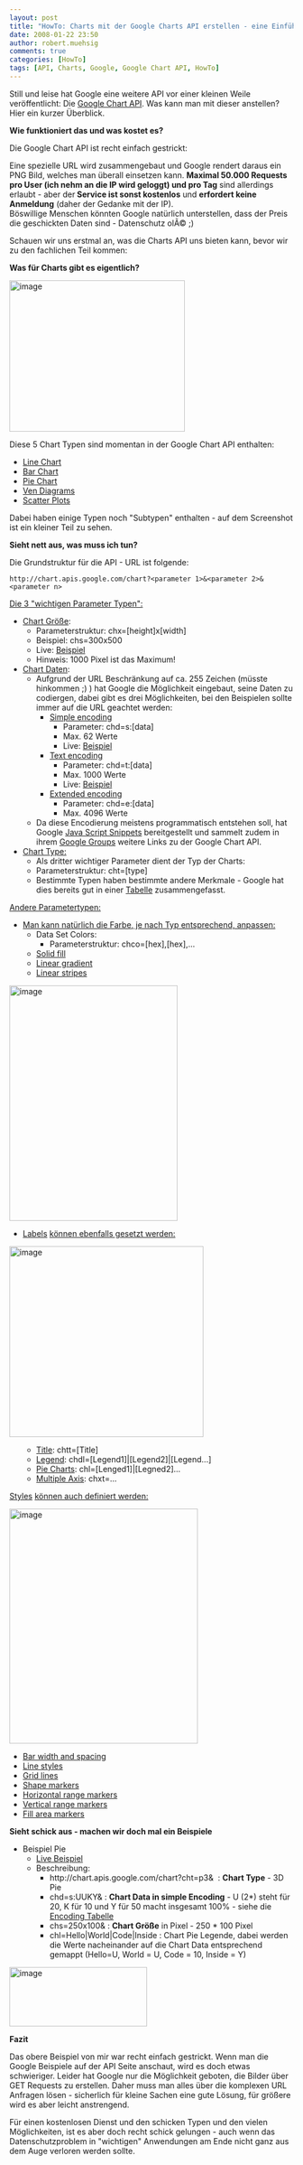 ```yaml
---
layout: post
title: "HowTo: Charts mit der Google Charts API erstellen - eine Einführung"
date: 2008-01-22 23:50
author: robert.muehsig
comments: true
categories: [HowTo]
tags: [API, Charts, Google, Google Chart API, HowTo]
---
```

<p>Still und leise hat Google eine weitere API vor einer kleinen Weile veröffentlicht: Die <a href="http://code.google.com/apis/chart/" target="_blank">Google Chart API</a>. Was kann man mit dieser anstellen? Hier ein kurzer Überblick.</p> <p><strong>Wie funktioniert das und was kostet es?</strong></p> <p>Die Google Chart API ist recht einfach gestrickt:</p> <p>Eine spezielle URL wird zusammengebaut und Google rendert daraus ein PNG Bild, welches man überall einsetzen kann. <strong>Maximal 50.000 Requests pro User (ich nehm an die IP wird geloggt) und pro Tag</strong> sind allerdings erlaubt - aber der<strong> Service ist sonst kostenlos</strong> und <strong>erfordert keine Anmeldung</strong> (daher der Gedanke mit der IP). <br>Böswillige Menschen könnten Google natürlich unterstellen, dass der Preis die geschickten Daten sind - Datenschutz olÃ© ;)</p> <p>Schauen wir uns erstmal an, was die Charts API uns bieten kann, bevor wir zu den fachlichen Teil kommen:</p> <p><strong>Was für Charts gibt es eigentlich?</strong></p> <p><a href="{{BASE_PATH}}/assets/wp-images/image244.png"><img style="border-top-width: 0px; border-left-width: 0px; border-bottom-width: 0px; border-right-width: 0px" height="268" alt="image" src="{{BASE_PATH}}/assets/wp-images/image-thumb223.png" width="311" border="0"></a> </p> <p>Diese 5 Chart Typen sind momentan in der Google Chart API enthalten:</p> <ul> <li><a href="http://code.google.com/apis/chart/#line_charts" target="_blank">Line Chart</a>  <li><a href="http://code.google.com/apis/chart/#bar_charts" target="_blank">Bar Chart</a>  <li><a href="http://code.google.com/apis/chart/#pie_charts" target="_blank">Pie Chart</a>  <li><a href="http://code.google.com/apis/chart/#venn" target="_blank">Ven Diagrams</a>  <li><a href="http://code.google.com/apis/chart/#scatter_plot" target="_blank">Scatter Plots</a></li></ul> <p>Dabei haben einige Typen noch "Subtypen" enthalten - auf dem Screenshot ist ein kleiner Teil zu sehen.</p> <p><strong>Sieht nett aus, was muss ich tun?</strong></p> <p>Die Grundstruktur für die API - URL ist folgende:</p> <p><code>http://chart.apis.google.com/chart?&lt;parameter 1&gt;&amp;&lt;parameter 2&gt;</code><code>&amp;&lt;parameter n&gt;</code>  <p><u>Die 3 "wichtigen Parameter Typen":</u></p> <ul> <li><a href="http://code.google.com/apis/chart/#chart_size" target="_blank">Chart Größe</a>:  <ul> <li>Parameterstruktur: chx=[height]x[width]  <li>Beispiel: chs=300x500  <li>Live: <a href="http://chart.apis.google.com/chart?cht=lc&amp;chs=150x125&amp;chd=s:helloWorld&amp;chxt=x,y&amp;chxl=0:|Mar|Apr|May|June|July|1:||50+Kb" target="_blank">Beispiel</a>  <li>Hinweis: 1000 Pixel ist das Maximum!</li></ul> <li><a href="http://code.google.com/apis/chart/#chart_data" target="_blank">Chart Daten</a>:  <ul> <li>Aufgrund der URL Beschränkung auf ca. 255 Zeichen (müsste hinkommen ;) ) hat Google die Möglichkeit eingebaut, seine Daten zu codiergen, dabei gibt es drei Möglichkeiten, bei den Beispielen sollte immer auf die URL geachtet werden:  <ul> <li><a href="http://code.google.com/apis/chart/#simple" target="_blank">Simple encoding</a>  <ul> <li>Parameter: chd=s:[data]  <li>Max. 62 Werte  <li>Live: <a href="http://chart.apis.google.com/chart?cht=lc&amp;chs=200x100&amp;chd=s:fohmnytenefohmnytene&amp;chxt=x,y&amp;chxl=0:|Apr|May|June|1:||50+Kb" target="_blank">Beispiel</a></li></ul> <li><a href="http://code.google.com/apis/chart/#text" target="_blank">Text encoding</a>  <ul> <li>Parameter: chd=t:[data]  <li>Max. 1000 Werte  <li>Live: <a href="http://chart.apis.google.com/chart?cht=lxy&amp;chs=200x125&amp;chd=t:0,30,60,70,90,95,100|20,30,40,50,60,70,80|10,30,40,45,52|100,90,40,20,10|-1|5,33,50,55,7&amp;chco=3072F3,ff0000,00aaaa&amp;chls=2,4,1&amp;chm=s,FF0000,0,-1,5|s,0000ff,1,-1,5|s,00aa00,2,-1,5" target="_blank">Beispiel</a></li></ul> <li><a href="http://code.google.com/apis/chart/#extended" target="_blank">Extended encoding</a>  <ul> <li>Parameter: chd=e:[data]  <li>Max. 4096 Werte</li></ul></li></ul> <li>Da diese Encodierung meistens programmatisch entstehen soll, hat Google <a href="http://code.google.com/apis/chart/#encoding_data" target="_blank">Java Script Snippets</a> bereitgestellt und sammelt zudem in ihrem <a href="http://groups.google.com/group/google-chart-api/browse_thread/thread/f2330596b27eb3df" target="_blank">Google Groups</a> weitere Links zu der Google Chart API.</li></ul> <li><a href="http://code.google.com/apis/chart/#chart_type" target="_blank">Chart Type:</a>  <ul> <li>Als dritter wichtiger Parameter dient der Typ der Charts:  <li>Parameterstruktur: cht=[type]  <li>Bestimmte Typen haben bestimmte andere Merkmale - Google hat dies bereits gut in einer <a href="http://code.google.com/apis/chart/#optional_param_by_chart_type" target="_blank">Tabelle</a> zusammengefasst.</li></ul></li></ul> <p><u>Andere Parametertypen:</u></p> <ul> <li><u>Man kann natürlich die </u><a href="http://code.google.com/apis/chart/#chart_colors" target="_blank">Farbe</a><u>, je nach Typ entsprechend, anpassen:</u>  <ul> <li>Data Set Colors:  <ul> <li>Parameterstruktur: chco=[hex],[hex],...</li></ul> <li><a href="http://code.google.com/apis/chart/#solid_fill" target="_blank">Solid fill</a>  <li><a href="http://code.google.com/apis/chart/#linear_gradient" target="_blank">Linear gradient</a>  <li><a href="http://code.google.com/apis/chart/#linear_stripes" target="_blank">Linear stripes</a></li></ul></li></ul> <p><a href="{{BASE_PATH}}/assets/wp-images/image245.png"><img style="border-top-width: 0px; border-left-width: 0px; border-bottom-width: 0px; border-right-width: 0px" height="417" alt="image" src="{{BASE_PATH}}/assets/wp-images/image-thumb224.png" width="298" border="0"></a> </p> <ul> <li><a href="http://code.google.com/apis/chart/#label_options" target="_blank">Labels</a> <u>können ebenfalls gesetzt werden:</u></li></ul> <p><a href="{{BASE_PATH}}/assets/wp-images/image246.png"><img style="border-top-width: 0px; border-left-width: 0px; border-bottom-width: 0px; border-right-width: 0px" height="338" alt="image" src="{{BASE_PATH}}/assets/wp-images/image-thumb225.png" width="344" border="0"></a> </p> <ul> <ul> <li><a href="http://code.google.com/apis/chart/#chtt" target="_blank">Title</a>: chtt=[Title]  <li><a href="http://code.google.com/apis/chart/#chdl" target="_blank">Legend</a>: chdl=[Legend1]|[Legend2]|[Legend...]  <li><a href="http://code.google.com/apis/chart/#pie_labels" target="_blank">Pie Charts</a>: chl=[Lenged1]|[Legned2]...  <li><a href="http://code.google.com/apis/chart/#multiple_axes_labels" target="_blank">Multiple Axis</a>: chxt=...</li></ul></ul> <p><a href="http://code.google.com/apis/chart/#label_options" target="_blank">Styles</a> <u>können auch definiert werden:</u></p> <p><a href="{{BASE_PATH}}/assets/wp-images/image247.png"><img style="border-top-width: 0px; border-left-width: 0px; border-bottom-width: 0px; border-right-width: 0px" height="416" alt="image" src="{{BASE_PATH}}/assets/wp-images/image-thumb226.png" width="334" border="0"></a> </p> <ul> <li><a href="http://code.google.com/apis/chart/#bar_width">Bar width and spacing</a>  <li><a href="http://code.google.com/apis/chart/#line_styles">Line styles</a>  <li><a href="http://code.google.com/apis/chart/#grid">Grid lines</a>  <li><a href="http://code.google.com/apis/chart/#shape_markers">Shape markers</a>  <li><a href="http://code.google.com/apis/chart/#hor_line_marker">Horizontal range markers</a>  <li><a href="http://code.google.com/apis/chart/#vert_line_marker">Vertical range markers</a>  <li><a href="http://code.google.com/apis/chart/#fill_area_marker">Fill area markers</a></li></ul> <p><strong>Sieht schick aus - machen wir doch mal ein Beispiele</strong></p> <ul> <li>Beispiel Pie  <ul> <li><a href="http://chart.apis.google.com/chart?cht=p3&amp;chd=s:UUKY&amp;chs=250x100&amp;chl=Hello|World|Code|Inside" target="_blank">Live Beispiel</a>  <li>Beschreibung:  <ul> <li>http://chart.apis.google.com/chart?cht=p3&amp;&nbsp; : <strong>Chart Type</strong> - 3D Pie  <li>chd=s:UUKY&amp; : <strong>Chart Data in simple Encoding</strong> - U (2*) steht für 20, K für 10 und Y für 50 macht insgesamt 100% - siehe die <a href="http://code.google.com/apis/chart/#simple_values" target="_blank">Encoding Tabelle</a>  <li>chs=250x100&amp; : <strong>Chart Größe</strong> in Pixel - 250 * 100 Pixel  <li>chl=Hello|World|Code|Inside : Chart Pie Legende, dabei werden die Werte nacheinander auf die Chart Data entsprechend gemappt (Hello=U, World = U, Code = 10, Inside = Y)</li></ul></li></ul></li></ul> <p><a href="{{BASE_PATH}}/assets/wp-images/image248.png"><img style="border-top-width: 0px; border-left-width: 0px; border-bottom-width: 0px; border-right-width: 0px" height="105" alt="image" src="{{BASE_PATH}}/assets/wp-images/image-thumb227.png" width="244" border="0"></a> </p> <p><strong>Fazit</strong></p> <p></p> <div class="wlWriterSmartContent" id="scid:605EEA63-B54B-4e6d-A290-F5E9E8229FC1:385c643c-778a-427f-abbb-c96009876607" style="padding-right: 0px; display: inline; padding-left: 0px; padding-bottom: 0px; margin: 0px; padding-top: 0px"></div> <div class="wlWriterSmartContent" id="scid:605EEA63-B54B-4e6d-A290-F5E9E8229FC1:ae23379b-be42-4965-a7fe-a3a6d918c8c2" style="padding-right: 0px; display: inline; padding-left: 0px; padding-bottom: 0px; margin: 0px; padding-top: 0px"></div>Das obere Beispiel von mir war recht einfach gestrickt. Wenn man die Google Beispiele auf der API Seite anschaut, wird es doch etwas schwieriger. Leider hat Google nur die Möglichkeit geboten, die Bilder über GET Requests zu erstellen. Daher muss man alles über die komplexen URL Anfragen lösen - sicherlich für kleine Sachen eine gute Lösung, für größere wird es aber leicht anstrengend. <p></p> <p>Für einen kostenlosen Dienst und den schicken Typen und den vielen Möglichkeiten, ist es aber doch recht schick gelungen - auch wenn das Datenschutzproblem in "wichtigen" Anwendungen am Ende nicht ganz aus dem Auge verloren werden sollte.</p>
